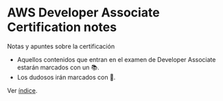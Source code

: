 # AWS Developer Associate Certification notes

Notas y apuntes sobre la certificación
* Aquellos contenidos que entran en el examen de Developer Associate estarán marcados con un 📚.
* Los dudosos irán marcados con 📗.

Ver [índice](./contenidos/index.md).